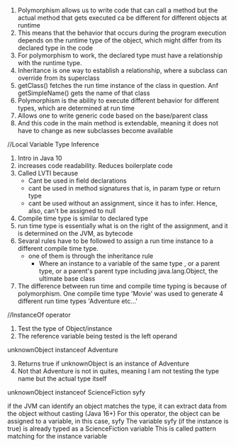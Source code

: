 1. Polymorphism allows us to write code that can call a method but the actual method that gets executed ca be different for different objects at runtime
2. This means that the behavior that occurs during the program execution depends on the runtime type of the object, which might differ from its declared type in the code
3. For polymorphism to work, the declared type must have a relationship with the runtime type. 
4. Inheritance is one way to establish a relationship, where a subclass can override from its superclass
5. getClass() fetches the run time instance of the class in question. Anf getSimpleName() gets the name of that class
6. Polymorphism is the ability to execute different behavior for different types, which are determined at run time
7. Allows one to write generic code based on the base/parent class
8. And this code in the main method is extendable, meaning it does not have to change as new subclasses become available


//Local Variable Type Inference 
1. Intro in Java 10
2. increases code readability. Reduces boilerplate code
3. Called LVTI because
   - Cant be used in field declarations 
   - cant be used in method signatures that is, in param type or return type
   - cant be used without an assignment, since it has to infer. Hence, also, can't be assigned to null
4. Compile time type is similar to declared type
5. run time type is essentially what is on the right of the assignment, and it is determined on the JVM, as bytecode
6. Sevaral rules have to be followed to assign a run time instance to a different compile time type.
   - one of them is through the inheritance rule
     - Where an instance to a variable of the same type , or a parent type, or a parent's parent type including java.lang.Object, the ultimate base class
7. The difference between run time and compile time typing is because of polymorphism. One compile time type 'Movie' was used to generate 4 different run time types 'Adventure etc...'

//InstanceOf operator
1. Test the type of Object/instance
2. The reference variable being tested is the left operand 

unknownObject instanceof Adventure

3. Returns true if unknownObject is an instance of Adventure
4. Not that Adventure is not in quites, meaning I am not testing the type name but the actual type itself

unknownObject instanceof ScienceFiction syfy

if the JVM can identify an object matches the type, it can extract data from the object without casting (Java 16+)
For this operator, the object can be assigned to a variable, in this case, syfy
The variable syfy (if the instance is true) is already typed as a ScienceFiction variable
This is called pattern matching for the instance variable